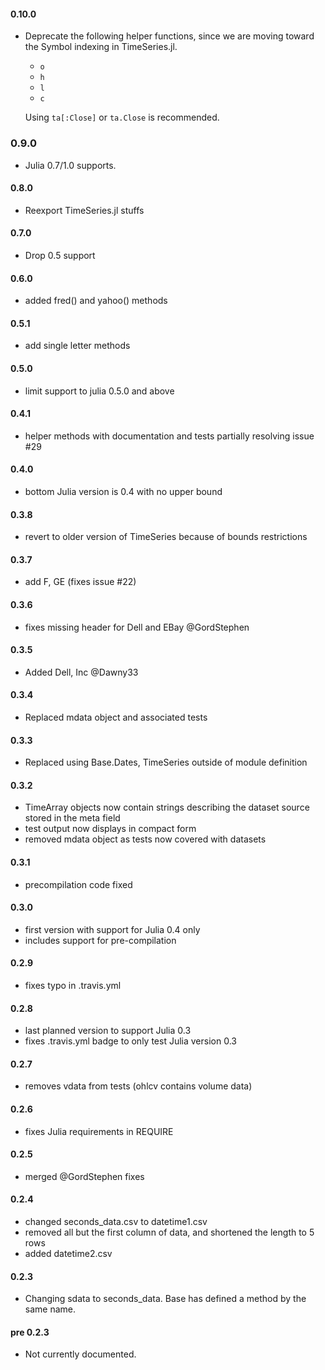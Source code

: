 #### 0.10.0

* Deprecate the following helper functions,
  since we are moving toward the Symbol indexing in TimeSeries.jl.
    * `o`
    * `h`
    * `l`
    * `c`

  Using `ta[:Close]` or `ta.Close` is recommended.

### 0.9.0

* Julia 0.7/1.0 supports.

#### 0.8.0

* Reexport TimeSeries.jl stuffs

#### 0.7.0

* Drop 0.5 support

#### 0.6.0

* added fred() and yahoo() methods

#### 0.5.1

* add single letter methods

#### 0.5.0

* limit support to julia 0.5.0 and above

#### 0.4.1

* helper methods with documentation and tests partially resolving issue #29

#### 0.4.0

* bottom Julia version is 0.4 with no upper bound

#### 0.3.8

* revert to older version of TimeSeries because of bounds restrictions

#### 0.3.7

* add F, GE (fixes issue #22)

#### 0.3.6

* fixes missing header for Dell and EBay @GordStephen

#### 0.3.5

* Added Dell, Inc @Dawny33

#### 0.3.4

* Replaced mdata object and associated tests

#### 0.3.3

* Replaced using Base.Dates, TimeSeries outside of module definition

#### 0.3.2

* TimeArray objects now contain strings describing the dataset source stored in the meta field
* test output now displays in compact form
* removed mdata object as tests now covered with datasets

#### 0.3.1

* precompilation code fixed

#### 0.3.0

* first version with support for Julia 0.4 only
* includes support for pre-compilation

#### 0.2.9

* fixes typo in .travis.yml

#### 0.2.8

* last planned version to support Julia 0.3
* fixes .travis.yml badge to only test Julia version 0.3

#### 0.2.7

* removes vdata from tests (ohlcv contains volume data) 

#### 0.2.6

* fixes Julia requirements in REQUIRE

#### 0.2.5

* merged @GordStephen fixes

#### 0.2.4

* changed seconds_data.csv to datetime1.csv
* removed all but the first column of data, and shortened the length to 5 rows
* added datetime2.csv

#### 0.2.3

* Changing sdata to seconds_data. Base has defined a method by the same name. 

#### pre 0.2.3

* Not currently documented.
